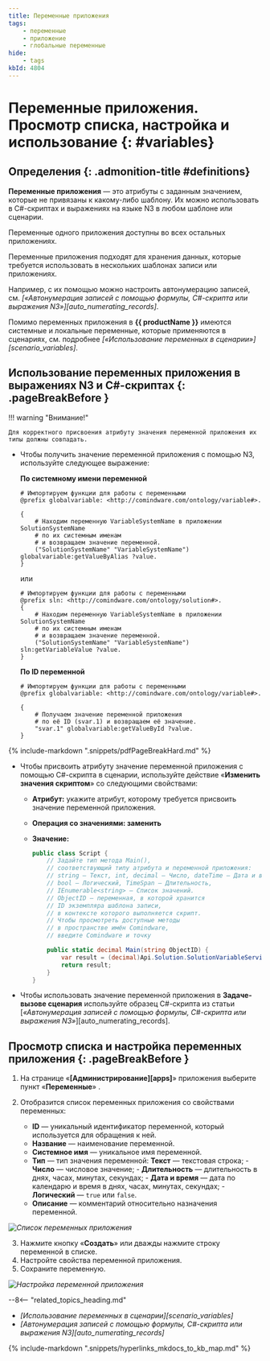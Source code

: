 ```yaml
---
title: Переменные приложения
tags:
    - переменные
    - приложение
    - глобальные переменные
hide:
    - tags
kbId: 4804
---
```


# Переменные приложения. Просмотр списка, настройка и использование {: #variables}

<div class="admonition question" markdown="block">

## Определения {: .admonition-title #definitions}

**Переменные приложения** — это атрибуты с заданным значением, которые не привязаны к какому-либо шаблону. Их можно использовать в C#-скриптах и выражениях на языке N3 в любом шаблоне или сценарии.

Переменные одного приложения доступны во всех остальных приложениях.

Переменные приложения подходят для хранения данных, которые требуется использовать в нескольких шаблонах записи или приложениях.

Например, с их помощью можно настроить автонумерацию записей, см. _[«Автонумерация записей с помощью формулы, C#-скрипта или выражения N3»][auto_numerating_records]_.

Помимо переменных приложения в **{{ productName }}** имеются системные и локальные переменные, которые применяются в сценариях, см. подробнее _[«Использование переменных в сценарии»][scenario_variables]_.

</div>

## Использование переменных приложения в выражениях N3 и C#-скриптах {: .pageBreakBefore }

!!! warning "Внимание!"

    Для корректного присвоения атрибуту значения переменной приложения их типы должны совпадать.

- Чтобы получить значение переменной приложения с помощью N3, используйте следующее выражение:

    **По системному имени переменной**

    ``` turtle
    # Импортируем функции для работы с переменными
    @prefix globalvariable: <http://comindware.com/ontology/variable#>.

    {
        # Находим переменную VariableSystemName в приложении SolutionSystemName
        # по их системным именам
        # и возвращаем значение переменной.
        ("SolutionSystemName" "VariableSystemName") globalvariable:getValueByAlias ?value.
    }
    ```

    или

    ``` turtle
    # Импортируем функции для работы с переменными
    @prefix sln: <http://comindware.com/ontology/solution#>.
    {
        # Находим переменную VariableSystemName в приложении SolutionSystemName
        # по их системным именам
        # и возвращаем значение переменной.
        ("SolutionSystemName" "VariableSystemName") sln:getVariableValue ?value.
    }
    ```

    **По ID переменной**

    ``` turtle
    # Импортируем функции для работы с переменными
    @prefix globalvariable: <http://comindware.com/ontology/variable#>.

    {
        # Получаем значение переменной приложения
        # по её ID (svar.1) и возвращаем её значение.
        "svar.1" globalvariable:getValueById ?value.
    }
    ```

{% include-markdown ".snippets/pdfPageBreakHard.md" %}

- Чтобы присвоить атрибуту значение переменной приложения с помощью C#-скрипта в сценарии, используйте действие «**Изменить значения скриптом**» со следующими свойствами:

    - **Атрибут:** укажите атрибут, которому требуется присвоить значение переменной приложения.
    - **Операция со значениями: заменить**
    - **Значение:**

        ``` cs
        public class Script {
            // Задайте тип метода Main(),
            // соответствующий типу атрибута и переменной приложения:
            // string — Текст, int, decimal — Число, dateTime — Дата и время,
            // bool — Логический, TimeSpan — Длительность,
            // IEnumerable<string> — Список значений.
            // ObjectID — переменная, в которой хранится
            // ID экземпляра шаблона записи,
            // в контексте которого выполняется скрипт.
            // Чтобы просмотреть доступные методы
            // в пространстве имён Comindware,
            // введите Comindware и точку

            public static decimal Main(string ObjectID) {
                var result = (decimal)Api.Solution.SolutionVariableService.GetValue("svar.1");
                return result;
            }
        }
        ```

- Чтобы использовать значение переменной приложения в **Задаче-вызове сценария** используйте образец C#-скрипта из статьи [_«Автонумерация записей с помощью формулы, C#-скрипта или выражения N3»_][auto_numerating_records].

## Просмотр списка и настройка переменных приложения {: .pageBreakBefore }

1. На странице «**[Администрирование][apps]**» приложения выберите пункт «**Переменные**» <i class="fa-light fa-dice-five"></i>.
2. Отобразится список переменных приложения со свойствами переменных:

    - **ID** — уникальный идентификатор переменной, который используется для обращения к ней.
    - **Название** — наименование переменной.
    - **Системное имя** — уникальное имя переменной.
    - **Тип** — тип значения переменной:
            **Текст** — текстовая строка;
          - **Число** — числовое значение;
          - **Длительность** — длительность в днях, часах, минутах, секундах;
          - **Дата и время** — дата по календарю и время в днях, часах, минутах, секундах;
          - **Логический** — `true` или `false`.
    - **Описание** — комментарий относительно назначения переменной.

_![Список переменных приложения](img/variable_list.png)_

3. Нажмите кнопку «**Создать**» или дважды нажмите строку переменной в списке.
4. Настройте свойства переменной приложения.
5. Сохраните переменную.

_![Настройка переменной приложения](img/variable_properties.png)_

<div class="relatedTopics" markdown="block">

--8<-- "related_topics_heading.md"

- _[Использование переменных в сценарии][scenario_variables]_
- _[Автонумерация записей с помощью формулы, C#-скрипта или выражения N3][auto_numerating_records]_

</div>

{% include-markdown ".snippets/hyperlinks_mkdocs_to_kb_map.md" %}
